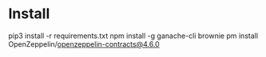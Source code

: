 # Install

pip3 install -r requirements.txt
npm install -g ganache-cli
brownie pm install OpenZeppelin/openzeppelin-contracts@4.6.0